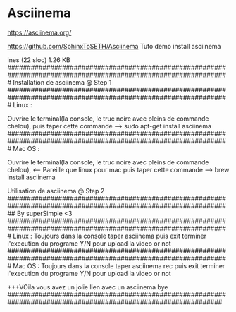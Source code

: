 # Asciinema
https://asciinema.org/

https://github.com/SphinxToSETH/Asciinema
Tuto demo install asciinema

ines (22 sloc) 1.26 KB
#################################################################################################################
Installation de asciinema @ Step 1 
#################################################################################################################
Linux :

Ouvrire le terminal(la console, le truc noire avec pleins de commande chelou),
puis taper cette commande -->
							  sudo apt-get install asciinema
#################################################################################################################
Mac OS :

Ouvrire le terminal(la console, le truc noire avec pleins de commande chelou), <-- Pareille que linux pour mac
puis taper cette commande -->
								brew install asciinema
								
Utilisation de asciinema @ Step 2
##################################################################################################################
By superSimple <3
#################################################################################################################
Linux :
Toujours dans la console taper
asciinema 
puis exit terminer l'execution du programe Y/N pour upload la video or not
#################################################################################################################
Mac OS :
Toujours dans la console taper
asciinema rec
puis exit terminer l'execution du programe Y/N pour upload la video or not

+++VOila vous avez un jolie lien avec un asciinema bye
###############################################################################################################



